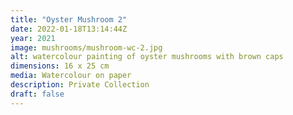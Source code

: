 ```yaml
---
title: "Oyster Mushroom 2"
date: 2022-01-18T13:14:44Z
year: 2021
image: mushrooms/mushroom-wc-2.jpg
alt: watercolour painting of oyster mushrooms with brown caps
dimensions: 16 x 25 cm
media: Watercolour on paper
description: Private Collection
draft: false
---
```



